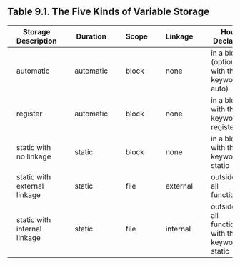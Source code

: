 ## Table 9.1. The Five Kinds of Variable Storage ##

<style>
    table th,td {
        padding-left:20px;
        padding-right:20px;
    }
</style>

<table>
    <thead>
        <tr>
            <th>Storage Description</th>
            <th>Duration</th>
            <th>Scope</th>
            <th>Linkage</th>
            <th>How Declared</th>
        </tr>
    </thead>
    <tbody>
        <tr>
            <td>automatic</td>
            <td>automatic</td>
            <td>block</td>
            <td>none</td>
            <td>in a block (optionally with the keyword auto)</td>
        </tr>
         <tr>
            <td>register</td>
            <td>automatic</td>
            <td>block</td>
            <td>none</td>
            <td>in a block with the keyword register</td>
        </tr>
        <tr>
            <td>static with no linkage</td>
            <td>static</td>
            <td>block</td>
            <td>none</td>
            <td>in a block with the keyword static</td>
        </tr>
        <tr>
            <td>static with external linkage</td>
            <td>static</td>
            <td>file</td>
            <td>external</td>
            <td>outside of all functions</td>
        </tr>
         <tr>
            <td>static with internal linkage</td>
            <td>static</td>
            <td>file</td>
            <td>internal</td>
            <td>outside of all functions with the keyword static</td>
        </tr>
    </tbody>
</table>


